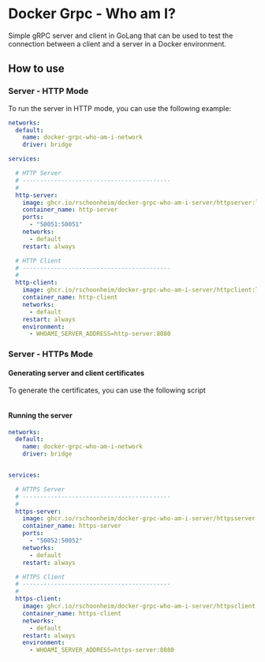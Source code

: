 # Docker Grpc - Who am I?

Simple gRPC server and client in GoLang that can be used to test the connection between a client and a server in a
Docker environment.

## How to use

### Server - HTTP Mode
To run the server in HTTP mode, you can use the following example:
```yaml
networks:
  default:
    name: docker-grpc-who-am-i-network
    driver: bridge

services:

  # HTTP Server
  # ------------------------------------------
  #
  http-server:
    image: ghcr.io/rschoonheim/docker-grpc-who-am-i-server/httpserver:latest
    container_name: http-server
    ports:
      - "50051:50051"
    networks:
      - default
    restart: always

  # HTTP Client
  # ------------------------------------------
  #
  http-client:
    image: ghcr.io/rschoonheim/docker-grpc-who-am-i-server/httpclient:latest
    container_name: http-client
    networks:
      - default
    restart: always
    environment:
      - WHOAMI_SERVER_ADDRESS=http-server:8080
```

### Server - HTTPs Mode

#### Generating server and client certificates
To generate the certificates, you can use the following script
```bash
```

#### Running the server
```yaml
networks:
  default:
    name: docker-grpc-who-am-i-network
    driver: bridge


services:

  # HTTPS Server
  # ------------------------------------------
  #
  https-server:
    image: ghcr.io/rschoonheim/docker-grpc-who-am-i-server/httpsserver:latest
    container_name: https-server
    ports:
      - "50052:50052"
    networks:
      - default
    restart: always

  # HTTPS Client
  # ------------------------------------------
  #
  https-client:
    image: ghcr.io/rschoonheim/docker-grpc-who-am-i-server/httpsclient:latest
    container_name: https-client
    networks:
      - default
    restart: always
    environment:
      - WHOAMI_SERVER_ADDRESS=https-server:8080
```